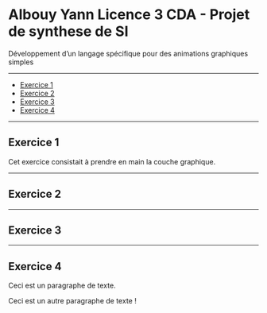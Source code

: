 # Albouy Yann Licence 3 CDA - Projet de synthese de SI 
Développement d’un langage spécifique pour des animations graphiques simples 
*******************
+ [Exercice 1](#exercice-1)
+ [Exercice 2](#exercice-2)
+ [Exercice 3](#exercice-3)
+ [Exercice 4](#exercice-4)
*******************
## Exercice 1
Cet exercice consistait à prendre en main la couche graphique.

*******************
## Exercice 2
*******************
## Exercice 3
*******************
## Exercice 4


<p>Ceci est un paragraphe de texte.</p>

<p>Ceci est un autre paragraphe de texte !</p>
